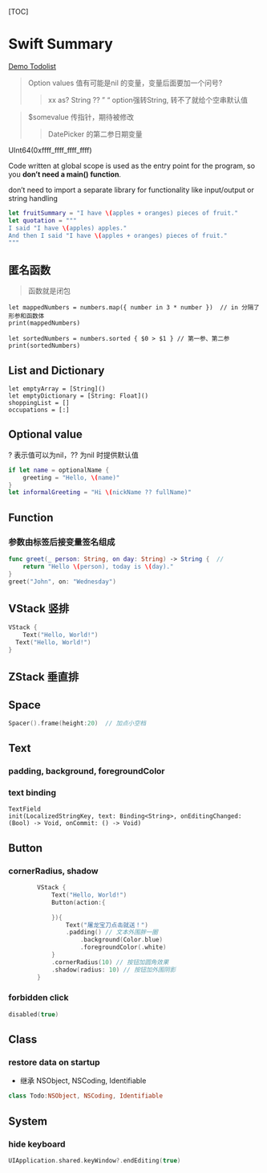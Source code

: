 [TOC]



# Swift Summary

[Demo Todolist](https://github.com/theniceboy/Todolist-SwiftUI/issues/1)



> Option values  值有可能是nil 的变量，变量后面要加一个问号?
>
> > xx as? String ?? ” “  option强转String,  转不了就给个空串默认值
>



> $somevalue  传指针，期待被修改
>
> > DatePicker 的第二参日期变量



UInt64(0xffff_ffff_ffff_ffff) 



Code written at global scope is used as the entry point for the program, so you **don’t need a main() function**.

don’t need to import a separate library for functionality like input/output or string handling



```swift
let fruitSummary = "I have \(apples + oranges) pieces of fruit."
let quotation = """
I said "I have \(apples) apples."
And then I said "I have \(apples + oranges) pieces of fruit."
"""
```



## 匿名函数



> 函数就是闭包

```
let mappedNumbers = numbers.map({ number in 3 * number })  // in 分隔了形参和函数体
print(mappedNumbers)

let sortedNumbers = numbers.sorted { $0 > $1 } // 第一参、第二参
print(sortedNumbers)
```





## List and Dictionary



```
let emptyArray = [String]()
let emptyDictionary = [String: Float]()
shoppingList = []
occupations = [:]
```



## Optional value



? 表示值可以为nil，?? 为nil 时提供默认值

```swift
if let name = optionalName {
    greeting = "Hello, \(name)"
}
let informalGreeting = "Hi \(nickName ?? fullName)"
```



## Function



### 参数由标签后接变量签名组成

```swift
func greet(_ person: String, on day: String) -> String {  // 
    return "Hello \(person), today is \(day)."
}
greet("John", on: "Wednesday")
```





## VStack 竖排


```swift
VStack {
	Text("Hello, World!")
  Text("Hello, World!")
}
```





## ZStack 垂直排 





## Space



```swift
Spacer().frame(height:20)  // 加点小空档
```





## Text



### padding, background, foregroundColor



### text binding

```
TextField 
init(LocalizedStringKey, text: Binding<String>, onEditingChanged: (Bool) -> Void, onCommit: () -> Void)
```





## Button

### cornerRadius, shadow

```swift
        VStack {
            Text("Hello, World!")
            Button(action:{
                
            }){
                Text("屠龙宝刀点击就送！")
                .padding() // 文本外围胖一圈
                    .background(Color.blue)
                    .foregroundColor(.white)
            }
            .cornerRadius(10) // 按钮加圆角效果
            .shadow(radius: 10) // 按钮加外围阴影
        }
```



### forbidden click

```swift
disabled(true)
```









##  Class



### restore data on startup

- 继承 NSObject, NSCoding, Identifiable



```swift
class Todo:NSObject, NSCoding, Identifiable
```





## System



### hide keyboard

```swift
UIApplication.shared.keyWindow?.endEditing(true)
```



